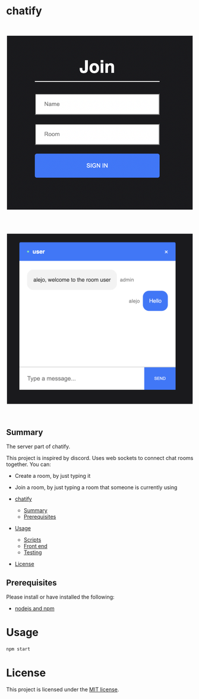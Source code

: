 # chatify

<br/>
<p align="center">
<img src="./log-in-page-image.png" width="500" alt="Full Stack Example">
</a>
</p>
<br/>

<br/>
<p align="center">
<img src="./chat-room-image.png" width="500" alt="Full Stack Example">
</a>
</p>
<br/>

## Summary

The server part of chatify.

This project is inspired by discord. Uses web sockets to connect chat rooms together. You can:

- Create a room, by just typing it
- Join a room, by just typing a room that someone is currently using

- [chatify](#chatify)
  - [Summary](#summary)
  - [Prerequisites](#prerequisites)
- [Usage](#usage)
  - [Scripts](#scripts)
  - [Front end](#front-end)
  - [Testing](#testing)
- [License](#license)

## Prerequisites

Please install or have installed the following:

- [nodejs and npm](https://nodejs.org/en/download/)

# Usage

```bash
npm start
```

# License

This project is licensed under the [MIT license](LICENSE).
